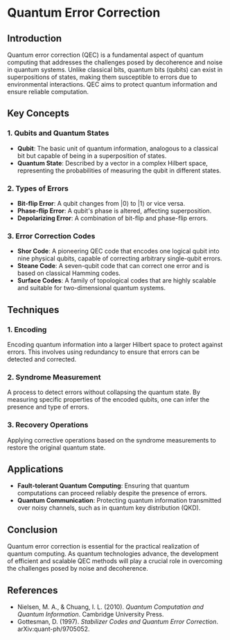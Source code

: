 # Quantum Error Correction

## Introduction
Quantum error correction (QEC) is a fundamental aspect of quantum computing that addresses the challenges posed by decoherence and noise in quantum systems. Unlike classical bits, quantum bits (qubits) can exist in superpositions of states, making them susceptible to errors due to environmental interactions. QEC aims to protect quantum information and ensure reliable computation.

## Key Concepts

### 1. Qubits and Quantum States
- **Qubit**: The basic unit of quantum information, analogous to a classical bit but capable of being in a superposition of states.
- **Quantum State**: Described by a vector in a complex Hilbert space, representing the probabilities of measuring the qubit in different states.

### 2. Types of Errors
- **Bit-flip Error**: A qubit changes from |0⟩ to |1⟩ or vice versa.
- **Phase-flip Error**: A qubit's phase is altered, affecting superposition.
- **Depolarizing Error**: A combination of bit-flip and phase-flip errors.

### 3. Error Correction Codes
- **Shor Code**: A pioneering QEC code that encodes one logical qubit into nine physical qubits, capable of correcting arbitrary single-qubit errors.
- **Steane Code**: A seven-qubit code that can correct one error and is based on classical Hamming codes.
- **Surface Codes**: A family of topological codes that are highly scalable and suitable for two-dimensional quantum systems.

## Techniques

### 1. Encoding
Encoding quantum information into a larger Hilbert space to protect against errors. This involves using redundancy to ensure that errors can be detected and corrected.

### 2. Syndrome Measurement
A process to detect errors without collapsing the quantum state. By measuring specific properties of the encoded qubits, one can infer the presence and type of errors.

### 3. Recovery Operations
Applying corrective operations based on the syndrome measurements to restore the original quantum state.

## Applications
- **Fault-tolerant Quantum Computing**: Ensuring that quantum computations can proceed reliably despite the presence of errors.
- **Quantum Communication**: Protecting quantum information transmitted over noisy channels, such as in quantum key distribution (QKD).

## Conclusion
Quantum error correction is essential for the practical realization of quantum computing. As quantum technologies advance, the development of efficient and scalable QEC methods will play a crucial role in overcoming the challenges posed by noise and decoherence.

## References
- Nielsen, M. A., & Chuang, I. L. (2010). *Quantum Computation and Quantum Information*. Cambridge University Press.
- Gottesman, D. (1997). *Stabilizer Codes and Quantum Error Correction*. arXiv:quant-ph/9705052.
